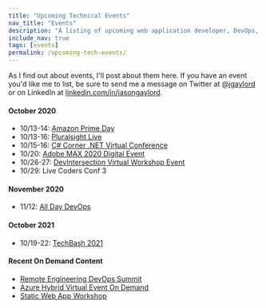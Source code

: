 ```yaml
---
title: "Upcoming Technical Events"
nav_title: "Events"
description: "A listing of upcoming web application developer, DevOps, and other technical events."
include_nav: true
tags: [events]
permalink: /upcoming-tech-events/
---
```


As I find out about events, I'll post about them here. If you have an event you'd like me to list, be sure to send me a message on Twitter at [@jgaylord](http://jasong.us/eUDX9v) or on LinkedIn at [linkedin.com/in/jasongaylord](http://jasong.us/linkedin).

#### October 2020
- 10/13-14: [Amazon Prime Day](https://www.amazon.com/primeday/ref=as_li_ss_tl?pf_rd_r=7J3Z2BH48AN4J63019PZ&pf_rd_p=8d8ba285-d712-4d2f-b671-dd7badc6efff&linkCode=ll2&tag=jasongaylor01-20&linkId=c234894900d60c727ea4ad95e180afd3&language=en_US)
- 10/13-16: [Pluralsight Live](https://jasong.us/30OPv93)
- 10/15-16: [C# Corner .NET Virtual Conference](https://jasong.us/3l9zgLy)
- 10/20: [Adobe MAX 2020 Digital Event](https://jasong.us/3kTtoa0)
- 10/26-27: [DevIntersection Virtual Workshop Event](https://jasong.us/31pTjOF)
- 10/29: Live Coders Conf 3

#### November 2020
- 11/12: [All Day DevOps](https://jasong.us/2HaQKsd)

#### October 2021
- 10/19-22: [TechBash 2021](https://jasong.us/37lAkGe)

#### Recent On Demand Content
- [Remote Engineering DevOps Summit](https://jasong.us/3bTNI6P)
- [Azure Hybrid Virtual Event On Demand](https://jasong.us/3g9Uhmo)
- [Static Web App Workshop](https://jasong.us/3f7QBkz)